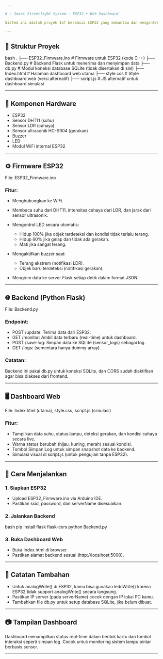 ```yaml
---

# 💡 Smart Streetlight System - ESP32 + Web Dashboard

Sistem ini adalah proyek IoT berbasis ESP32 yang memantau dan mengontrol lampu jalan pintar menggunakan sensor suhu (DHT11), sensor cahaya (LDR), dan sensor jarak (ultrasonik), dengan fitur buzzer notifikasi. Data dikirim ke backend Python Flask dan ditampilkan secara real-time di dashboard web.

---
```


## 📁 Struktur Proyek

bash
.
├── ESP32_Firmware.ino        # Firmware untuk ESP32 (kode C++)
├── Backend.py                # Backend Flask untuk menerima dan menyimpan data
├── db.py                     # Modul koneksi database SQLite (tidak disertakan di sini)
├── Index.html                # Halaman dashboard web utama
├── style.css                 # Style dashboard web (versi alternatif)
├── script.js                 # JS alternatif untuk dashboard simulasi


---

## 🔌 Komponen Hardware

* ESP32
* Sensor DHT11 (suhu)
* Sensor LDR (cahaya)
* Sensor ultrasonik HC-SR04 (gerakan)
* Buzzer
* LED
* Modul WiFi internal ESP32

---

## ⚙ Firmware ESP32

File: ESP32_Firmware.ino

### Fitur:

* Menghubungkan ke WiFi.
* Membaca suhu dari DHT11, intensitas cahaya dari LDR, dan jarak dari sensor ultrasonik.
* Mengontrol LED secara otomatis:

  * Hidup 100% jika objek terdeteksi dan kondisi tidak terlalu terang.
  * Hidup 60% jika gelap dan tidak ada gerakan.
  * Mati jika sangat terang.
* Mengaktifkan buzzer saat:

  * Terang ekstrem (notifikasi LDR).
  * Objek baru terdeteksi (notifikasi gerakan).
* Mengirim data ke server Flask setiap detik dalam format JSON.

---

## 🌐 Backend (Python Flask)

File: Backend.py

### Endpoint:

* POST /update: Terima data dari ESP32.
* GET /monitor: Ambil data terbaru (real-time) untuk dashboard.
* POST /save-log: Simpan data ke SQLite (sensor_logs) sebagai log.
* GET /logs: (sementara hanya dummy array).

### Catatan:

Backend ini pakai db.py untuk koneksi SQLite, dan CORS sudah diaktifkan agar bisa diakses dari frontend.

---

## 🖥 Dashboard Web

File: Index.html (utama), style.css, script.js (simulasi)

### Fitur:

* Tampilkan data suhu, status lampu, deteksi gerakan, dan kondisi cahaya secara live.
* Warna status berubah (hijau, kuning, merah) sesuai kondisi.
* Tombol Simpan Log untuk simpan snapshot data ke backend.
* Simulasi visual di script.js (untuk pengujian tanpa ESP32).

---

## 🔧 Cara Menjalankan

### 1. Siapkan ESP32

* Upload ESP32_Firmware.ino via Arduino IDE.
* Pastikan ssid, password, dan serverName disesuaikan.

### 2. Jalankan Backend

bash
pip install flask flask-cors
python Backend.py


### 3. Buka Dashboard Web

* Buka Index.html di browser.
* Pastikan alamat backend sesuai (http://localhost:5000).

---

## 🧪 Catatan Tambahan

* Untuk analogWrite() di ESP32, kamu bisa gunakan ledcWrite() karena ESP32 tidak support analogWrite() secara langsung.
* Pastikan IP server (pada serverName) cocok dengan IP lokal PC kamu.
* Tambahkan file db.py untuk setup database SQLite, jika belum dibuat.

---

## 📷 Tampilan Dashboard

Dashboard menampilkan status real-time dalam bentuk kartu dan tombol interaksi seperti simpan log. Cocok untuk monitoring sistem lampu pintar berbasis sensor.

---